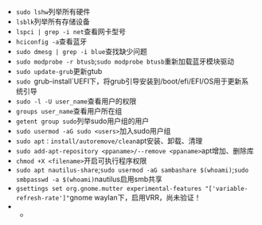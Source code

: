 * `sudo lshw`列举所有硬件
* `lsblk`列举所有存储设备
* `lspci | grep -i net`查看网卡型号
* `hciconfig -a`查看蓝牙
* `sudo dmesg | grep -i blue`查找缺少问题
* `sudo modprobe -r btusb`;`sudo modprobe btusb`重新加载蓝牙模块驱动
* `sudo update-grub`更新gtub
* `sudo `grub-install`UEFI下，将grub引导安装到/boot/efi/EFI/OS用于更新系统引导
* `sudo -l -U user_name`查看用户的权限
* `groups user_name`查看用户所在组
* `getent group sudo`列举sudo用户组的用户
* `sudo usermod -aG sudo <users>`加入sudo用户组
* `sudo apt：install/autoremove/clean`apt安装、卸载、清理
* `sudo add-apt-repository <ppaname>/--remove <ppaname>`apt增加、删除库
* `chmod +X <filename>`开启可执行程序权限
* `sudo apt nautilus-share`;`sudo usermod -aG sambashare $(whoami)`;`sudo smbpasswd -a $(whoami)`nautilus启用smb共享
* `gsettings set org.gnome.mutter experimental-features "['variable-refresh-rate']"`gnome waylan下，启用VRR，尚未验证！
* * 
